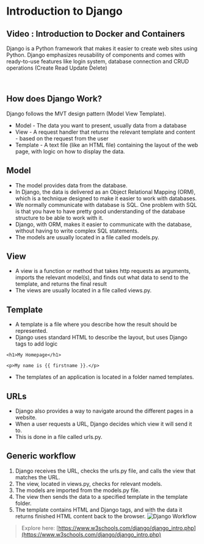 # Introduction to Django

## Video : Introduction to Docker and Containers 


Django is a Python framework that makes it easier to create web sites using Python.
Django emphasizes reusability of components and comes with ready-to-use features like login system, database connection and CRUD operations (Create Read Update Delete)


<br />

## How does Django Work?

Django follows the MVT design pattern (Model View Template).

- Model - The data you want to present, usually data from a database
- View - A request handler that returns the relevant template and content - based on the request from the user
- Template - A text file (like an HTML file) containing the layout of the web page, with logic on how to display the data.

## Model
- The model provides data from the database.
- In Django, the data is delivered as an Object Relational Mapping (ORM), which is a technique designed to make it easier to work with databases.
- We normally communicate with database is SQL. One problem with SQL is that you have to have pretty good understanding of the database structure to be able to work with it.
- Django, with ORM, makes it easier to communicate with the database, without having to write complex SQL statements.
- The models are usually located in a file called models.py.

## View
- A view is a function or method that takes http requests as arguments, imports the relevant model(s), and finds out what data to send to the template, and returns the final result
- The views are usually located in a file called views.py.

## Template
- A template is a file where you describe how the result should be represented.
- Django uses standard HTML to describe the layout, but uses Django tags to add logic
```
<h1>My Homepage</h1>

<p>My name is {{ firstname }}.</p>
```
- The templates of an application is located in a folder named templates.

## URLs
- Django also provides a way to navigate around the different pages in a website.
- When a user requests a URL, Django decides which view it will send it to.
- This is done in a file called urls.py.

## Generic workflow
1. Django receives the URL, checks the urls.py file, and calls the view that matches the URL.
2. The view, located in views.py, checks for relevant models.
3. The models are imported from the models.py file.
4. The view then sends the data to a specified template in the template folder.
5. The template contains HTML and Django tags, and with the data it returns finished HTML content back to the browser.
![Django Workflow](gitflow.png)

   
> Explore here: [https://www.w3schools.com/django/django_intro.php](https://www.w3schools.com/django/django_intro.php)


